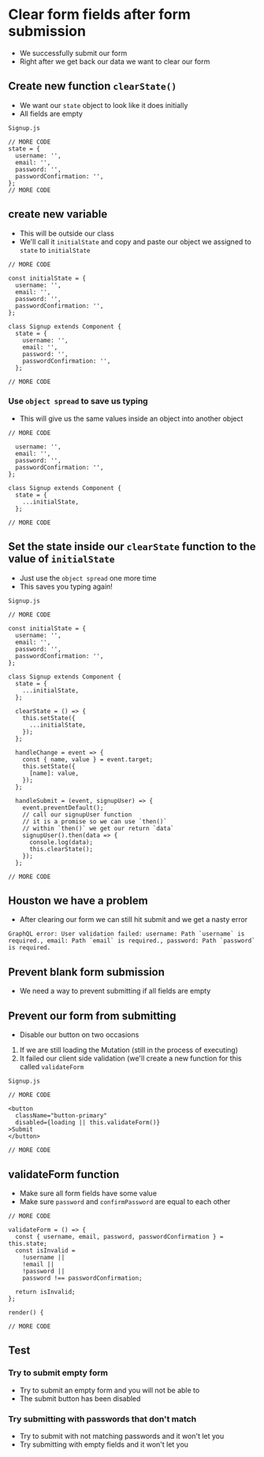 # Clear form fields after form submission
* We successfully submit our form
* Right after we get back our data we want to clear our form

## Create new function `clearState()`
* We want our `state` object to look like it does initially
* All fields are empty

`Signup.js`

```
// MORE CODE
state = {
  username: '',
  email: '',
  password: '',
  passwordConfirmation: '',
};
// MORE CODE
```

## create new variable
* This will be outside our class
* We'll call it `initialState` and copy and paste our object we assigned to `state` to `initialState`

```
// MORE CODE

const initialState = {
  username: '',
  email: '',
  password: '',
  passwordConfirmation: '',
};

class Signup extends Component {
  state = {
    username: '',
    email: '',
    password: '',
    passwordConfirmation: '',
  };

// MORE CODE
```

### Use `object spread` to save us typing
* This will give us the same values inside an object into another object

```
// MORE CODE

  username: '',
  email: '',
  password: '',
  passwordConfirmation: '',
};

class Signup extends Component {
  state = {
    ...initialState,
  };

// MORE CODE
```

## Set the state inside our `clearState` function to the value of `initialState`
* Just use the `object spread` one more time
* This saves you typing again!

`Signup.js`

```
// MORE CODE

const initialState = {
  username: '',
  email: '',
  password: '',
  passwordConfirmation: '',
};

class Signup extends Component {
  state = {
    ...initialState,
  };

  clearState = () => {
    this.setState({
      ...initialState,
    });
  };

  handleChange = event => {
    const { name, value } = event.target;
    this.setState({
      [name]: value,
    });
  };

  handleSubmit = (event, signupUser) => {
    event.preventDefault();
    // call our signupUser function
    // it is a promise so we can use `then()`
    // within `then()` we get our return `data`
    signupUser().then(data => {
      console.log(data);
      this.clearState();
    });
  };

// MORE CODE
```

## Houston we have a problem
* After clearing our form we can still hit submit and we get a nasty error

```
GraphQL error: User validation failed: username: Path `username` is required., email: Path `email` is required., password: Path `password` is required.
```

## Prevent blank form submission
* We need a way to prevent submitting if all fields are empty

## Prevent our form from submitting
* Disable our button on two occasions

1. If we are still loading the Mutation (still in the process of executing)
2. It failed our client side validation (we'll create a new function for this called `validateForm`

`Signup.js`

```
// MORE CODE

<button
  className="button-primary"
  disabled={loading || this.validateForm()}
>Submit
</button>

// MORE CODE
```

## validateForm function
* Make sure all form fields have some value
* Make sure `password` and `confirmPassword` are equal to each other

```
// MORE CODE

validateForm = () => {
  const { username, email, password, passwordConfirmation } = this.state;
  const isInvalid =
    !username ||
    !email ||
    !password ||
    password !== passwordConfirmation;

  return isInvalid;
};

render() {

// MORE CODE
```

## Test
### Try to submit empty form
* Try to submit an empty form and you will not be able to
* The submit button has been disabled

### Try submitting with passwords that don't match
* Try to submit with not matching passwords and it won't let you
* Try submitting with empty fields and it won't let you



